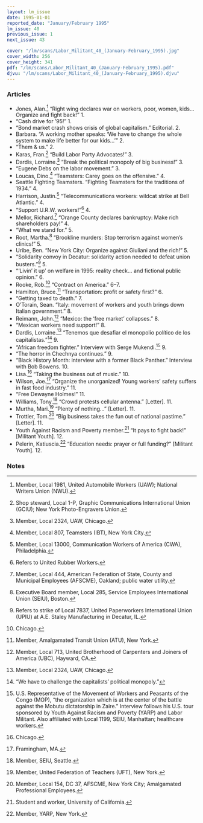 ```yaml
---
layout: lm_issue
date: 1995-01-01
reported_date: "January/February 1995"
lm_issue: 40
previous_issue: 1
next_issue: 43

cover: "/lm/scans/Labor_Militant_40_(January-February_1995).jpg"
cover_width: 256
cover_height: 341
pdf: "/lm/scans/Labor_Militant_40_(January-February_1995).pdf"
djvu: "/lm/scans/Labor_Militant_40_(January-February_1995).djvu"
---
```


### Articles

* Jones, Alan.[^1] “Right wing declares war on workers, poor, women, kids… Organize and fight back!” 1.
* “Cash drive for ’95!” 1.
* “Bond market crash shows crisis of global capitalism.” Editorial. 2.
* Barbara. “A working mother speaks: ‘We have to change the whole system to make life better for our kids…’” 2.
* “Them & us.” 2.
* Karas, Fran.[^2] “Build Labor Party Advocates!” 3.
* Dardis, Lorraine.[^3] “Break the political monopoly of big business!” 3.
* “Eugene Debs on the labor movement.” 3.
* Loucas, Dino.[^4] “Teamsters: Carey goes on the offensive.” 4.
* Seattle Fighting Teamsters. “Fighting Teamsters for the traditions of 1934.” 4.
* Harrison, Justin.[^5] “Telecommunications workers: wildcat strike at Bell Atlantic.” 4.
* “Support U.R.W. workers!”[^6] 4.
* Mellor, Richard.[^7] “Orange County declares bankruptcy: Make rich shareholders pay!” 4.
* “What we stand for.” 5.
* Root, Martha.[^8] “Brookline murders: Stop terrorism against women’s clinics!” 5.
* Uribe, Ben. “New York City: Organize against Giuliani and the rich!” 5.
* “Solidarity convoy in Decatur: solidarity action needed to defeat union busters.”[^9] 5.
* “‘Livin’ it up’ on welfare in 1995: reality check… and fictional public opinion.” 6.
* Rooke, Rob.[^10] “Contract on America.” 6–7.
* Hamilton, Bruce.[^11] “Transportation: profit or safety first?” 6.
* “Getting taxed to death.” 7.
* O’Torain, Sean. “Italy: movement of workers and youth brings down Italian government.” 8.
* Reimann, John.[^12] “Mexico: the ‘free market’ collapses.” 8.
* “Mexican workers need support!” 8.
* Dardis, Lorraine.[^3] <span lang="es">“Tenemos que desafiar el monopolio político de los capitalistas.”</span>[^13] 9.
* “African freedom fighter.” Interview with Serge Mukendi.[^14] 9.
* “The horror in Chechnya continues.” 9.
* “Black History Month: interview with a former Black Panther.” Interview with Bob Bowens. 10.
* Lisa.[^15] “Taking the business out of music.” 10.
* Wilson, Joe.[^16] “Organize the unorganized! Young workers’ safety suffers in fast food industry.” 11.
* “Free Dewayne Holmes!” 11.
* Williams, Tony.[^17] “Crowd protests cellular antenna.” [Letter]. 11.
* Murtha, Mari.[^18] “Plenty of nothing…” [Letter]. 11.
* Trottier, Tom.[^19] “Big business takes the fun out of national pastime.” [Letter]. 11.
* Youth Against Racism and Poverty member.[^20] “It pays to fight back!” [Militant Youth]. 12.
* Pelerin, Katiuscia.[^21] “Education needs: prayer or full funding?” [Militant Youth]. 12.

### Notes

[^1]: Member, Local 1981, United Automobile Workers (<abbr>UAW</abbr>); National Writers Union (<abbr>NWU</abbr>).
[^2]: Shop steward, Local 1-P, Graphic Communications International Union (<abbr>GCIU</abbr>); New York Photo-Engravers Union.
[^3]: Member, Local 2324, <abbr>UAW</abbr>, Chicago.
[^4]: Member, Local 807, Teamsters (<abbr>IBT</abbr>), New York City.
[^5]: Member, Local 13000, Communication Workers of America (<abbr>CWA</abbr>), Philadelphia.
[^6]: Refers to United Rubber Workers.
[^7]: Member, Local 444, American Federation of State, County and Municipal Employees (<abbr>AFSCME</abbr>), Oakland; public water utility.
[^8]: Executive Board member, Local 285, Service Employees International Union (<abbr>SEIU</abbr>), Boston.
[^9]: Refers to strike of Local 7837, United Paperworkers International Union (<abbr>UPIU</abbr>) at A.E. Staley Manufacturing in Decatur, IL.
[^10]: Chicago.
[^11]: Member, Amalgamated Transit Union (<abbr>ATU</abbr>), New York.
[^12]: Member, Local 713, United Brotherhood of Carpenters and Joiners of America (<abbr>UBC</abbr>), Hayward, CA.
[^13]: “We have to challenge the capitalists’ political monopoly.”
[^14]: U.S. Representative of the Movement of Workers and Peasants of the Congo (<abbr>MOP</abbr>), “the organization which is at the center of the battle against the Mobutu dictatorship in Zaire.” Interview follows his U.S. tour sponsored by Youth Against Racism and Poverty (<abbr>YARP</abbr>) and Labor Militant. Also affiliated with Local 1199, <abbr>SEIU</abbr>, Manhattan; healthcare workers.
[^15]: Chicago.
[^16]: Framingham, MA.
[^17]: Member, <abbr>SEIU</abbr>, Seattle.
[^18]: Member, United Federation of Teachers (<abbr>UFT</abbr>), New York.
[^19]: Member, Local 154, DC 37, <abbr>AFSCME</abbr>, New York City; Amalgamated Professional Employees.
[^20]: Student and worker, University of California.
[^21]: Member, <abbr>YARP</abbr>, New York.